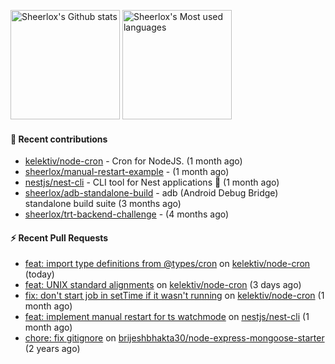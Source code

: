 [<img src="https://github-readme-stats.vercel.app/api?username=sheerlox&count_private=true&show_icons=true&hide=stars" alt="Sheerlox's Github stats" height="175px" />](https://github.com/anuraghazra/github-readme-stats)
[<img src="https://github-readme-stats.vercel.app/api/top-langs/?username=sheerlox&layout=compact" alt="Sheerlox's Most used languages" height="175px" />](https://github.com/anuraghazra/github-readme-stats)

#### 🫶 Recent contributions

- [kelektiv/node-cron](https://github.com/kelektiv/node-cron) - Cron for NodeJS. (1 month ago)
- [sheerlox/manual-restart-example](https://github.com/sheerlox/manual-restart-example) -  (1 month ago)
- [nestjs/nest-cli](https://github.com/nestjs/nest-cli) - CLI tool for Nest applications 🍹  (1 month ago)
- [sheerlox/adb-standalone-build](https://github.com/sheerlox/adb-standalone-build) - adb (Android Debug Bridge) standalone build suite (3 months ago)
- [sheerlox/trt-backend-challenge](https://github.com/sheerlox/trt-backend-challenge) -  (4 months ago)

#### ⚡ Recent Pull Requests

- [feat: import type definitions from @types/cron](https://github.com/kelektiv/node-cron/pull/669) on [kelektiv/node-cron](https://github.com/kelektiv/node-cron) (today)
- [feat: UNIX standard alignments](https://github.com/kelektiv/node-cron/pull/667) on [kelektiv/node-cron](https://github.com/kelektiv/node-cron) (3 days ago)
- [fix: don&#39;t start job in setTime if it wasn&#39;t running](https://github.com/kelektiv/node-cron/pull/661) on [kelektiv/node-cron](https://github.com/kelektiv/node-cron) (1 month ago)
- [feat: implement manual restart for ts watchmode](https://github.com/nestjs/nest-cli/pull/2011) on [nestjs/nest-cli](https://github.com/nestjs/nest-cli) (1 month ago)
- [chore: fix gitignore](https://github.com/brijeshbhakta30/node-express-mongoose-starter/pull/14) on [brijeshbhakta30/node-express-mongoose-starter](https://github.com/brijeshbhakta30/node-express-mongoose-starter) (2 years ago)
